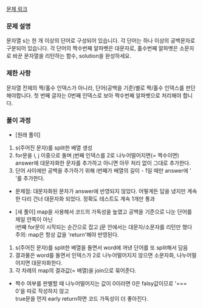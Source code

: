 [문제 링크](https://school.programmers.co.kr/learn/courses/30/lessons/12930)

### 문제 설명

문자열 s는 한 개 이상의 단어로 구성되어 있습니다. 각 단어는 하나 이상의 공백문자로 구분되어 있습니다. 각 단어의 짝수번째 알파벳은 대문자로, 홀수번째 알파벳은 소문자로 바꾼 문자열을 리턴하는 함수, solution을 완성하세요.

### 제한 사항

문자열 전체의 짝/홀수 인덱스가 아니라, 단어(공백을 기준)별로 짝/홀수 인덱스를 판단해야합니다.
첫 번째 글자는 0번째 인덱스로 보아 짝수번째 알파벳으로 처리해야 합니다.

### 풀이 과정

- [원래 풀이]

1. s(주어진 문자)를 split한 배열 생성
2. for문을 i, j 이중으로 돌며 j번째 인덱스를 2로 나누어떨어지면(= 짝수이면) <br />
   answer에 대문자화한 문자를 추가하고 아니면 아무 처리 없이 그대로 추가한다.
3. 단어 사이에만 공백을 추가하기 위해 i번째가 배열의 길이 - 1일 때만 answer에 ' '를 추가한다.

- 문제점: 대문자화된 문자가 answer에 반영되지 않았다. 어떻게든 답을 냈지만 계속 한 다리 건너 대문자화 되었다. 정확도 테스트도 계속 1개만 통과

- [새 풀이]
  map을 사용해서 코드의 가독성을 높였고 공백을 기준으로 나눈 단어를 제일 안쪽이 아닌 <br/>
  i번째 for문이 시작되는 순간으로 잡고 j문 안에서는 대문자/소문자를 리턴만 했다 <br/>
  주의: map은 항상 값을 'return'해야 반영된다.

1. s(주어진 문자)를 split한 배열을 돌면서 word에 꺼낸 단어를 또 split해서 담음
2. 결과물은 word를 돌면서 인덱스가 2로 나누어떨어지지 않으면 소문자화, 나누어떨어지면 대문자화한다.
3. 각 차례의 map의 결과값(= 배열)을 join으로 묶어준다.

- 짝수 여부를 판별할 때 나누어떨어지는 값이 0이라면 0은 falsy값이므로 '=== 0'을 따로 작성하지 않고 <br> true문을 먼저 early return하면 코드 가독성이 더 좋아진다.

